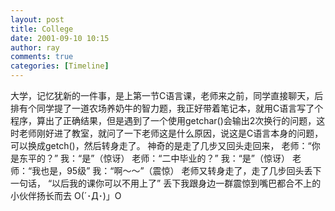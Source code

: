 ```yaml
---
layout: post
title: College
date: 2001-09-10 10:15
author: ray
comments: true
categories: [Timeline]
---
```

大学，记忆犹新的一件事，是上第一节C语言课，老师来之前，同学直接聊天，后排有个同学提了一道农场养奶牛的智力题，我正好带着笔记本，就用C语言写了个程序，算出了正确结果，但是遇到了一个使用getchar()会输出2次换行的问题，这时老师刚好进了教室，就问了一下老师这是什么原因，说这是C语言本身的问题，可以换成getch()，然后转身走了。
神奇的是走了几步又回头走回来，
老师：“你是东平的？”
我：“是”（惊讶）
老师：“二中毕业的？”
我：“是”（惊讶）
老师：“我也是，95级”
我：“啊～～”（震惊）
老师又转身走了，走了几步回头丢下一句话，
“以后我的课你可以不用上了”
丢下我跟身边一群震惊到嘴巴都合不上的小伙伴扬长而去 O(´･Д･)」O
